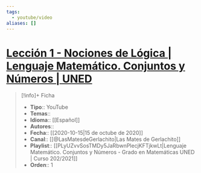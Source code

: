 ```yaml
---
tags:
  - youtube/video
aliases: []
---
```

# [Lección 1 - Nociones de Lógica | Lenguaje Matemático. Conjuntos y Números | UNED](https://www.youtube.com/watch?v=b1s8LY0i4P0)

>[!info]+ Ficha
>- **Tipo**:: YouTube
>- **Temas**::
>- **Idioma**:: [[Español]]
>- **Autores**::
>- **Fecha**:: [[2020-10-15|15 de octube de 2020]]
>- **Canal**:: [[@LasMatesdeGerlachito|Las Mates de Gerlachito]]
>- **Playlist**:: [[PLyUZvvSosTMDy5JaRbwnPlecjKFTjkwLt|Lenguaje Matemático. Conjuntos y Números - Grado en Matemáticas UNED | Curso 202/2021]]
>- **Orden**:: 1
